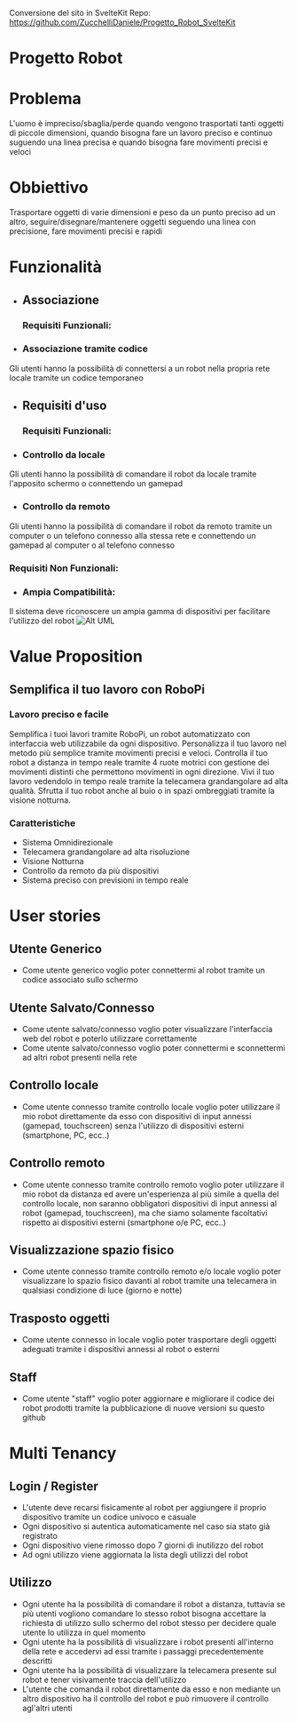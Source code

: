 Conversione del sito in SvelteKit Repo: https://github.com/ZucchelliDaniele/Progetto_Robot_SvelteKit

# Progetto Robot
# Problema
L'uomo è impreciso/sbaglia/perde quando vengono trasportati tanti oggetti di piccole dimensioni, quando bisogna fare un lavoro preciso e continuo suguendo una linea precisa e quando bisogna fare movimenti precisi e veloci 
# Obbiettivo
Trasportare oggetti di varie dimensioni e peso da un punto preciso ad un altro, seguire/disegnare/mantenere oggetti seguendo una linea con precisione, fare movimenti precisi e rapidi
# Funzionalità
* ## Associazione
  ### Requisiti Funzionali:
* ###  Associazione tramite codice
Gli utenti hanno la possibilità di connettersi a un robot nella propria rete locale tramite un codice temporaneo
* ## Requisiti d'uso
  ### Requisiti Funzionali:
* ### Controllo da locale
Gli utenti hanno la possibilità di comandare il robot da locale tramite l'apposito schermo o connettendo un gamepad
* ### Controllo da remoto
Gli utenti hanno la possibilità di comandare il robot da remoto tramite un computer o un telefono connesso alla stessa rete e connettendo un gamepad al computer o al telefono connesso
  ### Requisiti Non Funzionali:
* ### Ampia Compatibilità:
Il sistema deve riconoscere un ampia gamma di dispositivi per facilitare l'utilizzo del robot
![Alt UML](https://yuml.me/diagram/usecase/[Visitor]-(Login),(Login)<(Contact%20Staff),[Visitor]-(Register),[Visitor]-(Buy%20Robot),(Buy%20Robot)>(Contact%20Staff),(Login)<(Reset%20Password),[Registered%20User]-(Add%20Robot),[Registered%20User]-(Remove%20Robot),(Add%20Robot)<(See%20Analytics),(Add%20Robot)<(Control%20Robot),[Registered%20User]-(Use%20Remote%20Connected%20Phone%20/%20PC),(Use%20Remote%20Connected%20Phone%20/%20PC)<(Use%20Gamepad),(Control%20Robot)<(Use%20Gamepad),[Office%20Staff]-(Add%20functionalities),)

# Value Proposition
## Semplifica il tuo lavoro con RoboPi
### Lavoro preciso e facile
Semplifica i tuoi lavori tramite RoboPi, un robot automatizzato con interfaccia web utilizzabile da ogni dispositivo. Personalizza il tuo lavoro nel metodo più semplice tramite movimenti precisi e veloci. Controlla il tuo robot a distanza in tempo reale tramite 4 ruote motrici con gestione dei movimenti distinti che permettono movimenti in ogni direzione. Vivi il tuo lavoro vedendolo in tempo reale tramite la telecamera grandangolare ad alta qualità. Sfrutta il tuo robot anche al buio o in spazi ombreggiati tramite la visione notturna. 
### Caratteristiche
* Sistema Omnidirezionale
* Telecamera grandangolare ad alta risoluzione
* Visione Notturna
* Controllo da remoto da più dispositivi
* Sistema preciso con previsioni in tempo reale
# User stories
## Utente Generico 
* Come utente generico voglio poter connettermi al robot tramite un codice associato sullo schermo
## Utente Salvato/Connesso
* Come utente salvato/connesso voglio poter visualizzare l'interfaccia web del robot e poterlo utilizzare correttamente
* Come utente salvato/connesso voglio poter connettermi e sconnettermi ad altri robot presenti nella rete
## Controllo locale
* Come utente connesso tramite controllo locale voglio poter utilizzare il mio robot direttamente da esso con dispositivi di input annessi (gamepad, touchscreen) senza l'utilizzo di dispositivi esterni (smartphone, PC, ecc..)
## Controllo remoto
* Come utente connesso tramite controllo remoto voglio poter utilizzare il mio robot da distanza ed avere un'esperienza al più simile a quella del controllo locale, non saranno obbligatori dispositivi di input annessi al robot (gamepad, touchscreen), ma che siamo solamente facoltativi rispetto ai dispositivi esterni (smartphone o/e PC, ecc..)
## Visualizzazione spazio fisico
* Come utente connesso tramite controllo remoto e/o locale voglio poter visualizzare lo spazio fisico davanti al robot tramite una telecamera in qualsiasi condizione di luce (giorno e notte)
## Trasposto oggetti
* Come utente connesso in locale voglio poter trasportare degli oggetti adeguati tramite i dispositivi annessi al robot o esterni
## Staff 
* Come utente "staff" voglio poter aggiornare e migliorare il codice dei robot prodotti tramite la pubblicazione di nuove versioni su questo github

# Multi Tenancy
## Login / Register
* L'utente deve recarsi fisicamente al robot per aggiungere il proprio dispositivo tramite un codice univoco e casuale
* Ogni dispositivo si autentica automaticamente nel caso sia stato già registrato
* Ogni dispositivo viene rimosso dopo 7 giorni di inutilizzo del robot
* Ad ogni utilizzo viene aggiornata la lista degli utilizzi del robot
## Utilizzo
* Ogni utente ha la possibilità di comandare il robot a distanza, tuttavia se più utenti vogliono comandare lo stesso robot bisogna accettare la richiesta di utilizzo sullo schermo del robot stesso per decidere quale utente lo utilizza in quel momento
* Ogni utente ha la possibilità di visualizzare i robot presenti all'interno della rete e accedervi ad essi tramite i passaggi precedentemente descritti
* Ogni utente ha la possibilità di visualizzare la telecamera presente sul robot e tener visivamente traccia dell'utilizzo
* L'utente che comanda il robot direttamente da esso e non mediante un altro dispositivo ha il controllo del robot e può rimuovere il controllo agl'altri utenti
